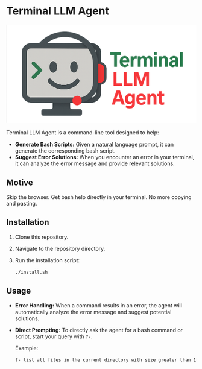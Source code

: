 # Terminal LLM Agent

![alt text](<logo.png>)

Terminal LLM Agent is a command-line tool designed to help: 
* **Generate Bash Scripts:** Given a natural language prompt, it can generate the corresponding bash script.
* **Suggest Error Solutions:** When you encounter an error in your terminal, it can analyze the error message and provide relevant solutions.


## Motive 
Skip the browser. Get bash help directly in your terminal. No more copying and pasting.


## Installation    
1.  Clone this repository.
2.  Navigate to the repository directory.
3.  Run the installation script:

    ```bash
    ./install.sh
    ```

## Usage
* **Error Handling:** When a command results in an error, the agent will automatically analyze the error message and suggest potential solutions.
* **Direct Prompting:** To directly ask the agent for a bash command or script, start your query with `?-`.

    Example:

    ```bash
    ?- list all files in the current directory with size greater than 1MB
    ```
